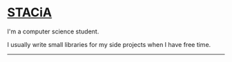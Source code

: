 # [STACiA](https://twitter.com/stacia__x)

I'm a computer science student.

I usually write small libraries for my side projects when I have free time.

---